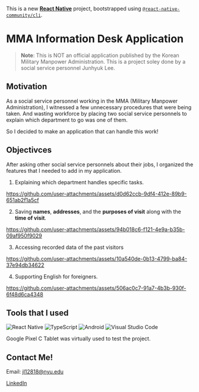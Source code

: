 This is a new [**React Native**](https://reactnative.dev) project, bootstrapped using [`@react-native-community/cli`](https://github.com/react-native-community/cli).

# MMA Information Desk Application

>**Note**: This is NOT an official application published by the Korean Military Manpower Administration. This is a project soley done by a social service personnel Junhyuk Lee.

## Motivation

As a social service personnel working in the MMA (Military Manpower Administration), I witnessed a few unnecessary procedures that were being taken. And wasting workforce by placing two social service personnels to explain which department to go was one of them. 

So I decided to make an application that can handle this work! 

## Objectivces

After asking other social service personnels about their jobs, I organized the features that I needed to add in my application.
1. Explaining which department handles specific tasks.

https://github.com/user-attachments/assets/d0d62ccb-9df4-412e-89b9-651ab2f1a5cf

2. Saving **names**, **addresses**, and the **purposes of visit** along with the **time of visit**.

https://github.com/user-attachments/assets/94b018c6-f121-4e9a-b35b-09af950f9029

3. Accessing recorded data of the past visitors

https://github.com/user-attachments/assets/10a540de-0b13-4799-ba84-37e94db34622

4. Supporting English for foreigners.

https://github.com/user-attachments/assets/506ac0c7-91a7-4b3b-930f-6f48d6ca4348

## Tools that I used
![React Native](https://img.shields.io/badge/react_native-%2320232a.svg?style=for-the-badge&logo=react&logoColor=%2361DAFB) 
![TypeScript](https://img.shields.io/badge/typescript-%23007ACC.svg?style=for-the-badge&logo=typescript&logoColor=white) 
![Android](https://img.shields.io/badge/Android-3DDC84?style=for-the-badge&logo=android&logoColor=white)
![Visual Studio Code](https://img.shields.io/badge/Visual%20Studio%20Code-0078d7.svg?style=for-the-badge&logo=visual-studio-code&logoColor=white)

Google Pixel C Tablet was virtually used to test the project. 

## Contact Me!
Email: jl12818@nyu.edu

[LinkedIn](https://www.linkedin.com/in/juno-lee-a38382287/)
